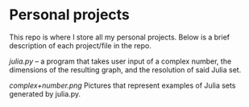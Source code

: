 # Personal projects

This repo is where I store all my personal projects. Below is a brief description of each project/file in the repo.

_julia.py_ – a program that takes user input of a complex number, the dimensions of the resulting graph, and the resolution of said Julia set. 

_complex+number.png_ Pictures that represent examples of Julia sets generated by julia.py.
